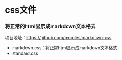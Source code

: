 css文件
======

### 将正常的html显示成markdown文本格式

项目地址：https://github.com/mrcoles/markdown-css

* markdown.css：将正常html显示成markdown文本格式
* standard.css
